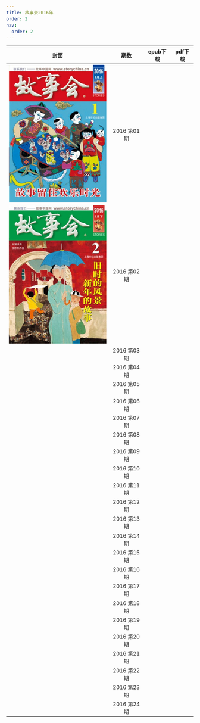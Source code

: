 ```yaml
---
title: 故事会2016年
order: 2
nav:
  order: 2
---
```

| 封面 |    期数    | epub下载 | pdf下载 |
| :--: | :---------: | -------- | ------- |
|  ![img](../../../public/images/gushihui/gsh2016/gsh201601.jpg)  | 2016 第01期 |          |         |
|  ![img](../../../public/images/gushihui/gsh2016/gsh201602.jpg)  | 2016 第02期 |          |         |
|      | 2016 第03期 |          |         |
|      | 2016 第04期 |          |         |
|      | 2016 第05期 |          |         |
|      | 2016 第06期 |          |         |
|      | 2016 第07期 |          |         |
|      | 2016 第08期 |          |         |
|      | 2016 第09期 |          |         |
|      | 2016 第10期 |          |         |
|      | 2016 第11期 |          |         |
|      | 2016 第12期 |          |         |
|      | 2016 第13期 |          |         |
|      | 2016 第14期 |          |         |
|      | 2016 第15期 |          |         |
|      | 2016 第16期 |          |         |
|      | 2016 第17期 |          |         |
|      | 2016 第18期 |          |         |
|      | 2016 第19期 |          |         |
|      | 2016 第20期 |          |         |
|      | 2016 第21期 |          |         |
|      | 2016 第22期 |          |         |
|      | 2016 第23期 |          |         |
|      | 2016 第24期 |          |         |
